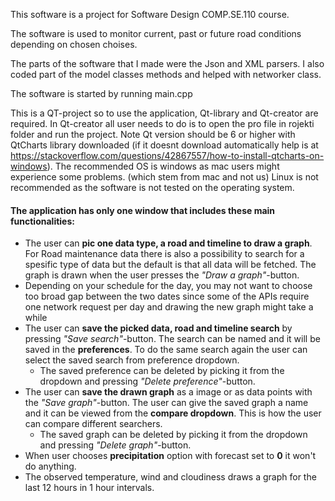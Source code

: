 This software is a project for Software Design COMP.SE.110 course.

The software is used to monitor current, past or future road conditions depending on chosen choises.

The parts of the software that I made were the Json and XML parsers. I also coded part of the model classes methods and helped with networker class. 


The software is started by running main.cpp

This is a QT-project so to use the application, Qt-library and Qt-creator are required. In Qt-creator all user needs to do is to open the pro file in rojekti folder and run the project. Note Qt version should be 6 or higher with QtCharts library downloaded (if it doesnt download automatically help is at https://stackoverflow.com/questions/42867557/how-to-install-qtcharts-on-windows). The recommended OS is windows as mac users might experience some problems. (which stem from mac and not us) Linux is not recommended as the software is not tested on the operating system.


#### The application has only one window that includes these main functionalities: <br />
- The user can **pic one data type, a road and timeline to draw a graph**. For Road maintenance data there is also a possibility to search for a spesific type of data but the default is that all data will be fetched. The graph is drawn when the user presses the *"Draw a graph"*-button.
- Depending on your schedule for the day, you may not want to choose too broad gap between the two dates since some of the APIs require one network request per day and drawing the new graph might take a while
- The user can **save the picked data, road and timeline search** by pressing *"Save search"*-button. The search can be named and it will be saved in the **preferences**. To do the same search again the user can select the saved search from preference dropdown.
  - The saved preference can be deleted by picking it from the dropdown and pressing *"Delete preference"*-button.
- The user can **save the drawn graph** as a image or as data points with the *"Save graph"*-button. The user can give the saved graph a name and it can be viewed from the **compare dropdown**. This is how the user can compare different searchers.
  - The saved graph can be deleted by picking it from the dropdown and pressing *"Delete graph"*-button.
- When user chooses **precipitation** option with forecast set to **0** it won't do anything.
- The observed temperature, wind and cloudiness draws a graph for the last 12 hours in 1 hour intervals.
